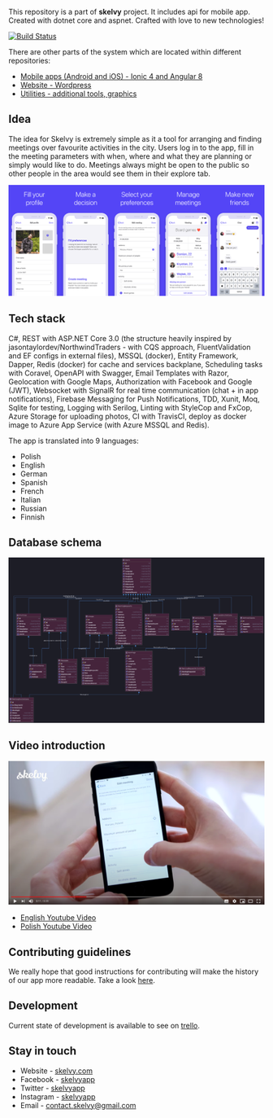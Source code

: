 This repository is a part of **skelvy** project. It includes api for mobile app.
Created with dotnet core and aspnet. Crafted with love to new technologies! 

[![Build Status](https://travis-ci.com/rafalschmidt97/skelvy-api.svg?token=z2Ugw1HzqG3BK6LFW2LT&branch=master)](https://travis-ci.com/rafalschmidt97/skelvy-api)

There are other parts of the system which are located within different repositories:
- [Mobile apps (Android and iOS) - Ionic 4 and Angular 8](https://github.com/rafalschmidt97/skelvy-client)
- [Website - Wordpress](https://github.com/rafalschmidt97/skelvy-website)
- [Utilities - additional tools, graphics](https://github.com/rafalschmidt97/skelvy-utilities)

## Idea

The idea for Skelvy is extremely simple as it a tool for arranging and finding meetings over favourite activities in the city. Users log in to the app, fill in the meeting parameters with when, where and what they are planning or simply would like to do. Meetings always might be open to the public so other people in the area would see them in their explore tab.

![Mockup](docs/mockup.png)

## Tech stack

C#, REST with ASP.NET Core 3.0 (the structure heavily inspired by jasontaylordev/NorthwindTraders - with CQS approach, FluentValidation and EF configs in external files), MSSQL (docker), Entity Framework, Dapper, Redis (docker) for cache and services backplane, Scheduling tasks with Coravel, OpenAPI with Swagger, Email Templates with Razor, Geolocation with Google Maps, Authorization with Facebook and Google (JWT), Websocket with SignalR for real time communication (chat + in app notifications), Firebase Messaging for Push Notifications, TDD, Xunit, Moq, Sqlite for testing, Logging with Serilog, Linting with StyleCop and FxCop, Azure Storage for uploading photos, CI with TravisCI, deploy as docker image to Azure App Service (with Azure MSSQL and Redis).

The app is translated into 9 languages:
- Polish
- English
- German
- Spanish
- French
- Italian
- Russian
- Finnish

## Database schema

![Schema](docs/schema.png)

## Video introduction

[![Video](docs/youtube.png)](https://youtu.be/_uS4fBgzgC4)

- [English Youtube Video](https://youtu.be/_uS4fBgzgC4)
- [Polish Youtube Video](https://youtu.be/kRucIyZtuGA)

## Contributing guidelines

We really hope that good instructions for contributing will make the history of our app more readable. 
Take a look [here](CONTRIBUTING.md).

## Development

Current state of development is available to see on [trello](https://trello.com/b/MCzNyRJf).

## Stay in touch

* Website - [skelvy.com](https://skelvy.com/)
* Facebook - [skelvyapp](https://facebook.com/skelvyapp/)
* Twitter - [skelvyapp](https://twitter.com/skelvyapp/)
* Instagram - [skelvyapp](https://instagram.com/skelvyapp/)
* Email - [contact.skelvy@gmail.com](mailto:contact.skelvy@gmail.com)
